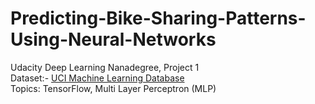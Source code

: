 # Predicting-Bike-Sharing-Patterns-Using-Neural-Networks

Udacity Deep Learning Nanadegree, Project 1 \
Dataset:- [UCI Machine Learning Database](https://archive.ics.uci.edu/ml/datasets/Bike+Sharing+Dataset)\
Topics: TensorFlow, Multi Layer Perceptron (MLP)
